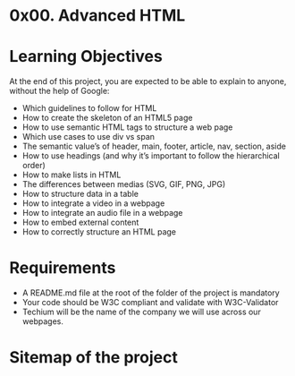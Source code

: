 # 0x00. Advanced HTML

# Learning Objectives
At the end of this project, you are expected to be able to explain to anyone, without the help of Google:

 - Which guidelines to follow for HTML
 - How to create the skeleton of an HTML5 page
 - How to use semantic HTML tags to structure a web page
 - Which use cases to use div vs span
 - The semantic value’s of header, main, footer, article, nav, section, aside
 - How to use headings (and why it’s important to follow the hierarchical order)
 - How to make lists in HTML
 - The differences between medias (SVG, GIF, PNG, JPG)
 - How to structure data in a table
 - How to integrate a video in a webpage
 - How to integrate an audio file in a webpage
 - How to embed external content
 - How to correctly structure an HTML page
# Requirements
 * A README.md file at the root of the folder of the project is mandatory
 * Your code should be W3C compliant and validate with W3C-Validator
 * Techium will be the name of the company we will use across our webpages.
# Sitemap of the project
